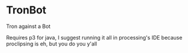 # TronBot
Tron against a Bot

Requires p3 for java, I suggest running it all in processing's IDE because proclipsing is eh, but you do you y'all
